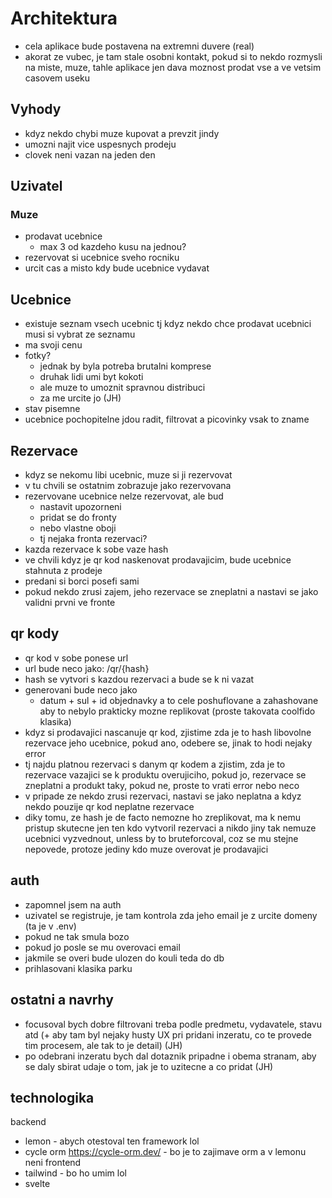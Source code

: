 # Architektura

- cela aplikace bude postavena na extremni duvere (real)
- akorat ze vubec, je tam stale osobni kontakt, pokud si to nekdo rozmysli na miste, muze, tahle aplikace jen dava moznost prodat vse a ve vetsim casovem useku

## Vyhody

- kdyz nekdo chybi muze kupovat a prevzit jindy
- umozni najit vice uspesnych prodeju
- clovek neni vazan na jeden den

## Uzivatel

### Muze

- prodavat ucebnice
    - max 3 od kazdeho kusu na jednou?
- rezervovat si ucebnice sveho rocniku
- urcit cas a misto kdy bude ucebnice vydavat

## Ucebnice

- existuje seznam vsech ucebnic tj kdyz nekdo chce prodavat ucebnici musi si vybrat ze seznamu
- ma svoji cenu
- fotky?
    - jednak by byla potreba brutalni komprese
    - druhak lidi umi byt kokoti
    - ale muze to umoznit spravnou distribuci
    - za me urcite jo (JH)
- stav pisemne
- ucebnice pochopitelne jdou radit, filtrovat a picovinky vsak to zname

## Rezervace

- kdyz se nekomu libi ucebnic, muze si ji rezervovat
- v tu chvili se ostatnim zobrazuje jako rezervovana
- rezervovane ucebnice nelze rezervovat, ale bud
    - nastavit upozorneni
    - pridat se do fronty
    - nebo vlastne oboji
    - tj nejaka fronta rezervaci?
- kazda rezervace k sobe vaze hash
- ve chvili kdyz je qr kod naskenovat prodavajicim, bude ucebnice stahnuta z prodeje
- predani si borci posefi sami
- pokud nekdo zrusi zajem, jeho rezervace se zneplatni a nastavi se jako validni prvni ve fronte

## qr kody

- qr kod v sobe ponese url
- url bude neco jako: /qr/{hash}
- hash se vytvori s kazdou rezervaci a bude se k ni vazat
- generovani bude neco jako
    - datum + sul + id objednavky a to cele poshuflovane a zahashovane aby to nebylo prakticky mozne replikovat (proste takovata coolfido klasika)
- kdyz si prodavajici nascanuje qr kod, zjistime zda je to hash libovolne rezervace jeho ucebnice, pokud ano, odebere se, jinak to hodi nejaky error
- tj najdu platnou rezervaci s danym qr kodem a zjistim, zda je to rezervace vazajici se k produktu overujiciho, pokud jo, rezervace se zneplatni a produkt taky, pokud ne, proste to vrati error nebo neco
- v pripade ze nekdo zrusi rezervaci, nastavi se jako neplatna a kdyz nekdo pouzije qr kod neplatne rezervace
- diky tomu, ze hash je de facto nemozne ho zreplikovat, ma k nemu pristup skutecne jen ten kdo vytvoril rezervaci a nikdo jiny tak nemuze ucebnici vyzvednout, unless by to bruteforcoval, coz se mu stejne nepovede, protoze jediny kdo muze overovat je prodavajici

## auth

- zapomnel jsem na auth
- uzivatel se registruje, je tam kontrola zda jeho email je z urcite domeny (ta je v .env)
- pokud ne tak smula bozo
- pokud jo posle se mu overovaci email
- jakmile se overi bude ulozen do kouli teda do db
- prihlasovani klasika parku

## ostatni a navrhy
- focusoval bych dobre filtrovani treba podle predmetu, vydavatele, stavu atd (+ aby tam byl nejaky husty UX pri pridani inzeratu, co te provede tim procesem, ale tak to je detail) (JH)
- po odebrani inzeratu bych dal dotaznik pripadne i obema stranam, aby se daly sbirat udaje o tom, jak je to uzitecne a co pridat (JH)

## technologika

backend
- lemon - abych otestoval ten framework lol
- cycle orm https://cycle-orm.dev/ - bo je to zajimave orm a v lemonu neni
frontend
- tailwind - bo ho umim lol
- svelte
